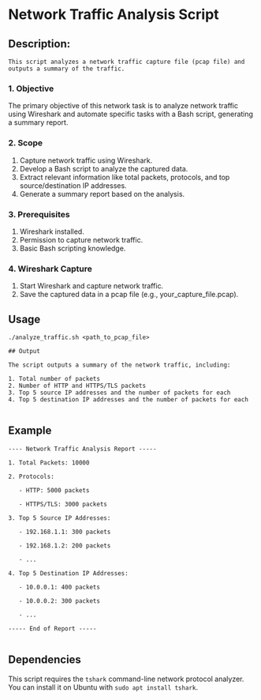 # Network Traffic Analysis Script
## Description:
```
This script analyzes a network traffic capture file (pcap file) and outputs a summary of the traffic.
```
### 1. Objective

The primary objective of this network task is to analyze network traffic using Wireshark and automate specific tasks with a Bash script, generating a summary report.

### 2. Scope

1. Capture network traffic using Wireshark.
2. Develop a Bash script to analyze the captured data.
3. Extract relevant information like total packets, protocols, and top source/destination IP addresses.
4. Generate a summary report based on the analysis.
### 3. Prerequisites

1. Wireshark installed.
2. Permission to capture network traffic.
3. Basic Bash scripting knowledge.

### 4. Wireshark Capture

1. Start Wireshark and capture network traffic.
2. Save the captured data in a pcap file (e.g., your_capture_file.pcap).
## Usage

```shell
./analyze_traffic.sh <path_to_pcap_file>

## Output

The script outputs a summary of the network traffic, including:

1. Total number of packets
2. Number of HTTP and HTTPS/TLS packets
3. Top 5 source IP addresses and the number of packets for each
4. Top 5 destination IP addresses and the number of packets for each


```

## Example
```
---- Network Traffic Analysis Report -----

1. Total Packets: 10000

2. Protocols:

   - HTTP: 5000 packets

   - HTTPS/TLS: 3000 packets

3. Top 5 Source IP Addresses:

   - 192.168.1.1: 300 packets

   - 192.168.1.2: 200 packets

   - ...

4. Top 5 Destination IP Addresses:

   - 10.0.0.1: 400 packets

   - 10.0.0.2: 300 packets

   - ...

----- End of Report -----


```

## Dependencies

This script requires the `tshark` command-line network protocol analyzer. You can install it on Ubuntu with `sudo apt install tshark`.

